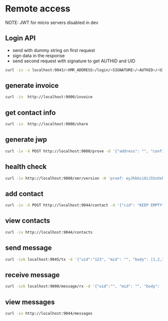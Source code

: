 # Remote access

NOTE: JWT for micro servers disabled in dev

## Login API

* send with dummy string on first request
* sign data in the response
* send second request with signature to get AUTHID and UID

```bash
curl -iv -x localhost:9043/<XMR_ADDRESS>/login/<SIGNATURE>/<AUTHID>/<UID>
```

## generate invoice

```bash
curl -iv  http://localhost:9000/invoice
```

## get contact info

```bash
curl -iv  http://localhost:9000/share
```

## generate jwp

```bash
curl -iv -X POST http://localhost:9000/prove -d '{"address": "", "confirmations":0,"hash":"", "message":"", "signature": ""}' -H 'Content-Type: application/json'
```

## health check

```bash
curl -iv http://localhost:9000/xmr/version -H 'proof: eyJhbGciOiJIUzUxMiJ9...'
```

## add contact

```bash
curl -iv -X POST http://localhost:9044/contact -d '{"cid": "KEEP EMPTY", "gpg_key": [1,2,3...], "i2p_address": "", "xmr_address": ""}' -H 'Content-Type: application/json'
```

## view contacts

```bash
curl -iv http://localhost:9044/contacts
```

## send message

```bash
curl -ivk localhost:9045/tx -d '{"uid":"123", "mid": "", "body": [1,2,3 <PLAINTEXT_BYTES>], "from": "alice.b32.i2p", "created": 0, "to": "bob.b32.i2p"}' -H 'Content-Type: application/json'
```

## receive message

```bash
curl -ivk localhost:9000/message/rx -d '{"uid":"", "mid": "", "body": [1,2,3 <ENCRYPTED_BYTES>], "from": "alice.b32.i2p", "created": 0, "to": "bob.b32.i2p"}' -H 'Content-Type: application/json' -H 'proof: eyJhbGciOiJIUzUxMiJ9...'
```

## view messages

```bash
curl -iv http://localhost:9044/messages
```
